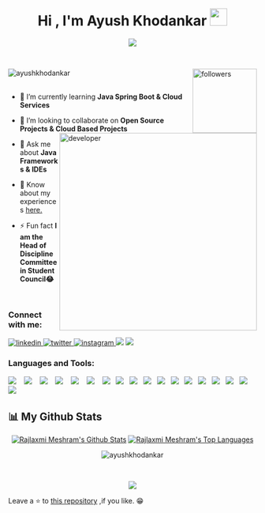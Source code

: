 <h1 align="center" >Hi , I'm Ayush Khodankar <img src="https://media.giphy.com/media/hvRJCLFzcasrR4ia7z/giphy.gif" width="35"></h1>
<div align="center">
     
<a href="#" align="center"><img src="https://readme-typing-svg.herokuapp.com?color=FFF&center=true&lines=Full+Stack+Java+Developer"></img></a>
     </div> 
<br/>
<div align="left"> 
     <img src="https://komarev.com/ghpvc/?username=ayushkhodankar&label=Profile%20views&color=236ad3&labelColor=1155ba&style=for-the-badge" alt="ayushkhodankar" /> 
<a href="https://github.com/Ayushkhoodankar?tab=followers">
    <img alt="followers" title="Follow me on Github" src="https://custom-icon-badges.herokuapp.com/github/followers/Ayushkhodankar?color=236ad3&labelColor=1155ba&style=for-the-badge&logo=person-add&label=Follow&logoColor=white" align="right" width="130"/></a>
   </div>
<br>
<!--<p align="center">
     <a href="https://github.com/ryo-ma/github-profile-trophy"><img src="https://github-profile-trophy.vercel.app/?username=ayushkhodankar" alt="ayushkhodankar" /></a> </p>-->
     

<img align ="right" alt="developer" width="400" src="https://i.pinimg.com/originals/85/04/77/850477fed08bfe98598082bcd309ce70.gif"></img>

- 🌱 I’m currently learning **Java Spring Boot & Cloud Services**

- 👯 I’m looking to collaborate on **Open Source Projects & Cloud Based Projects**

- 💬 Ask me about **Java Frameworks & IDEs**

- 📄 Know about my experiences [here.](https://drive.google.com/file/d/1qkHbC2PAdUZxFPX0VHzaFAxbOTDlmfde/view?usp=share_link)

- ⚡ Fun fact **I am the Head of Discipline Committee in Student Council😂**
<br> 

<h3 align="left">Connect with me:</h3>
<div align="left" dir="auto">
 <a href="https://www.linkedin.com/in/ayush-khodankar7/" rel="nofollow">
<img src="https://camo.githubusercontent.com/5e3d78e5310a41c0667e07077cf93596229de398b154b83885dc068874ed5365/68747470733a2f2f696d672e736869656c64732e696f2f62616467652f6c696e6b6564696e2d2532333145373742352e7376673f267374796c653d666f722d7468652d6261646765266c6f676f3d6c696e6b6564696e266c6f676f436f6c6f723d7768697465" alt="linkedin" data-canonical-src="https://img.shields.io/badge/linkedin-%231E77B5.svg?&amp;style=for-the-badge&amp;logo=linkedin&amp;logoColor=white" style="max-width: 100%;">
</a>

<a href="hrhttps://twitter.com/Ayushkhodankar" rel="nofollow">
<img src="https://camo.githubusercontent.com/13039975938e719b60e38191d050a182c1615f0e64a87494792c510ee111917a/68747470733a2f2f696d672e736869656c64732e696f2f62616467652f747769747465722d2532333030616365652e7376673f267374796c653d666f722d7468652d6261646765266c6f676f3d74776974746572266c6f676f436f6c6f723d7768697465" alt="twitter" data-canonical-src="https://img.shields.io/badge/twitter-%2300acee.svg?&amp;style=for-the-badge&amp;logo=twitter&amp;logoColor=white" style="max-width: 100%;">
</a>

<a href="https://www.instagram.com/ayusshhk_/" rel="nofollow">
<img src="https://camo.githubusercontent.com/acaa286597b43c96dc02b69b90de15a65c52063e31835b763a061cc815f64bac/68747470733a2f2f696d672e736869656c64732e696f2f62616467652f2d496e7374616772616d2d2532334534343035463f7374796c653d666f722d7468652d6261646765266c6f676f3d696e7374616772616d266c6f676f436f6c6f723d7768697465" alt="instagram" data-canonical-src="https://img.shields.io/badge/-Instagram-%23E4405F?style=for-the-badge&amp;logo=instagram&amp;logoColor=white" style="max-width: 100%;">
</a>
     <a href="mailto:ayushkhodankar01@gmail.com"><img src="https://img.shields.io/badge/Gmail-%23D14836.svg?&style=for-the-badge&logo=gmail&logoColor=white" /></a>
     
 <a href="https://discord.gg/ayushhk_/" rel="nofollow">
<img src="https://camo.githubusercontent.com/3f990cfefb64f13d28397fe586c3aa38a81fde585de479205d63c79363ebe07a/68747470733a2f2f696d672e736869656c64732e696f2f62616467652f446973636f72642d3732383944413f7374796c653d666f722d7468652d6261646765266c6f676f3d646973636f7264266c6f676f436f6c6f723d7768697465" data-canonical-src="https://img.shields.io/badge/Discord-7289DA?style=for-the-badge&amp;logo=discord&amp;logoColor=white" style="max-width: 100%;">
     </a>
</div>

<h3 align="left">Languages and Tools:</h3>
<p align="left">
<img src=https://img.shields.io/badge/C%2B%2B-00599C?style=for-the-badge&logo=c%2B%2B&logoColor=white/>&nbsp;&nbsp;&nbsp;
<img src=https://img.shields.io/badge/C-2980b9?style=for-the-badge&logo=c&logoColor=white/>&nbsp;&nbsp;&nbsp;
<img src=https://img.shields.io/badge/Java-43b02a?style=for-the-badge&logo=java&logoColor=white/>&nbsp;&nbsp;&nbsp;
<img src="https://img.shields.io/badge/PHP-FF6C37?style=for-the-badge&logo=PHP&logoColor=white"/>&nbsp;&nbsp;&nbsp;
  <img src="https://img.shields.io/badge/Javascript-ED8B00?style=for-the-badge&logo=javascript&logoColor=white" />&nbsp;&nbsp;&nbsp;
 <img src="https://img.shields.io/badge/HTML5-14354C?style=for-the-badge&logo=Html5&logoColor=white" />&nbsp;&nbsp;&nbsp;
  <img src="https://img.shields.io/badge/CSS3-39457E?style=for-the-badge&logo=CSS3&logoColor=white" />&nbsp;&nbsp;
<img src="https://img.shields.io/badge/Bootstrap-D24939?style=for-the-badge&logo=Bootstrap&logoColor=white"/>&nbsp;&nbsp;
 <img src=https://img.shields.io/badge/Node.js-4C9A2A?style=for-the-badge&logo=node.js&logoColor=white />&nbsp;&nbsp;
 <img src="https://img.shields.io/badge/reactJs-1AA7AC?style=for-the-badge&logo=react&logoColor=white"/>&nbsp;&nbsp;
<img src="https://img.shields.io/badge/Spring-56D686?style=for-the-badge&logo=spring&logoColor=white"/>&nbsp;&nbsp;
<img src="https://img.shields.io/badge/MySQL-0078d7?style=for-the-badge&logo=mysql&logoColor=white"/>&nbsp;&nbsp;
<img src="https://img.shields.io/badge/SQLite-07405E?style=for-the-badge&logo=sqlite&logoColor=white"/>&nbsp;&nbsp;
<img src="https://img.shields.io/badge/Git-F05032?style=for-the-badge&logo=git&logoColor=white"/>&nbsp;&nbsp;
<img src="https://img.shields.io/badge/Markdown-000000?style=for-the-badge&logo=markdown&logoColor=white"/>&nbsp;&nbsp;
<img src="https://img.shields.io/badge/.net-797ef6?style=for-the-badge&logo=dotnet&logoColor=white"/>&nbsp;&nbsp;
<img src="https://img.shields.io/badge/C sharp-663399?style=for-the-badge&logo=Csharp&logoColor=white"/>&nbsp;&nbsp;
<img src="https://img.shields.io/badge/Mongodb-658354?style=for-the-badge&logo=mongodb&logoColor=white"/>&nbsp;&nbsp;
<!--<img src="https://img.shields.io/badge/Angular-ff0000?style=for-the-badge&logo=angular&logoColor=white"/>&nbsp;&nbsp;-->
</p>


## 📊 My Github Stats
<div align="center">
<a href="https://github.com/Ayushkhodankar/github-readme-stats"><img alt="Rajlaxmi Meshram's Github Stats" src="https://github-readme-stats.vercel.app/api?username=Ayushkhodankar&show_icons=true&count_private=true&theme=react&hide_border=true&bg_color=0D1117" /></a>
 <a href="https://github.com/Ayushkhodankar/github-readme-stats"><img alt="Rajlaxmi Meshram's Top Languages" src="https://github-readme-stats.vercel.app/api/top-langs/?username=Ayushkhodankar&langs_count=8&count_private=true&layout=compact&theme=react&hide_border=true&bg_color=0D1117" /></a>

<br/>

<p><img align="center" src="https://github-readme-streak-stats.herokuapp.com/?user=ayushkhodankar&theme=black-ice&hide_border=true&stroke=0000&background=060A0CD0" alt="ayushkhodankar" /></p>
<br/>

<!-----
<a href="https://github.com/Ayushkhodankar/github-readme-activity-graph"><img alt="Ayush Khodankar's Activity Graph" src="https://activity-graph.herokuapp.com/graph?username=Ayushkhodankar&bg_color=0D1117&color=5BCDEC&line=5BCDEC&point=FFFFFF&hide_border=true" /></a> --->
![](http://github-profile-summary-cards.vercel.app/api/cards/profile-details?username=Ayushkhodankar&theme=github_dark)
</div>

<p dir="auto">Leave a <g-emoji class="g-emoji" alias="star" fallback-src="https://github.githubassets.com/images/icons/emoji/unicode/2b50.png">⭐</g-emoji> to <a href="https://github.com/Ayushkhodankar/Ayushkhodankar">this repository</a> ,if you like. <g-emoji class="g-emoji" alias="grin" fallback-src="https://github.githubassets.com/images/icons/emoji/unicode/1f601.png">😁</g-emoji></p>

<!---
Ayushkhodankar/Ayushkhodankar is a ✨ special ✨ repository because its `README.md` (this file) appears on your GitHub profile.
You can click the Preview link to take a look at your changes.
--->
  
